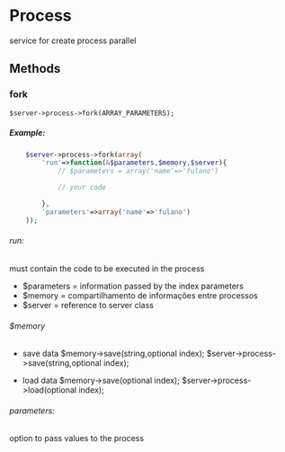 

# Process
service for create process parallel

## Methods


### fork

	$server->process->fork(ARRAY_PARAMETERS);

##### Example:
```php
	$server->process->fork(array(
		'run'=>function(&$parameters,$memory,$server){
			// $parameters = array('name'=>'fulano')

			// your code

		},
		'parameters'=>array('name'=>'fulano')
	));
```
###### run:
must contain the code to be executed in the process
	
- $parameters =	information passed by the index parameters
- $memory = compartilhamento de informações entre processos
- $server = reference to server class

###### $memory

- save data
$memory->save(string,optional index);
$server->process->save(string,optional index);

- load data
$memory->save(optional index);
$server->process->load(optional index);


###### parameters:
option to pass values to the process